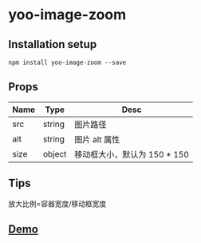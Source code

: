 # yoo-image-zoom

## Installation setup

```
npm install yoo-image-zoom --save

```

## Props

| Name | Type   | Desc                          |
| ---- | ------ | ----------------------------- |
| src  | string | 图片路径                      |
| alt  | string | 图片 alt 属性                 |
| size | object | 移动框大小，默认为 150 \* 150 |

## Tips

放大比例=容器宽度/移动框宽度

## [Demo](https://zuimeiaj.github.io/image-zoom/)
